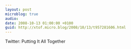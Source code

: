 ```yaml
---
layout: post
microblog: true
audio: 
date: 2008-10-13 01:00:00 +0100
guid: http://xtof.micro.blog/2008/10/13/t957281606.html
---
```

Twitter: Putting It All Together
